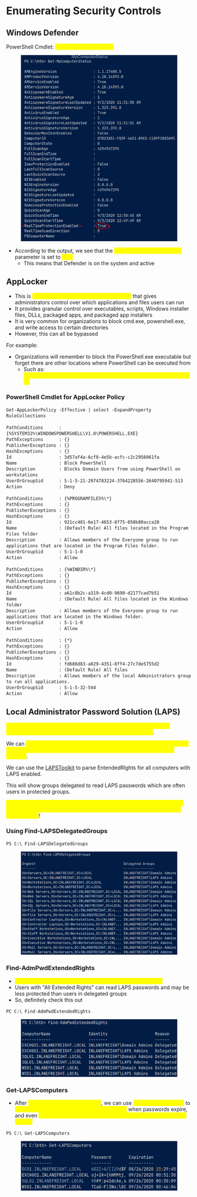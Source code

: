 # Enumerating Security Controls

## Windows Defender

PowerShell Cmdlet: <mark style="color:yellow;">Get-MpComputerStatus</mark>

<figure><img src="../../.gitbook/assets/image (5) (1).png" alt=""><figcaption></figcaption></figure>

* According to the output, we see that the <mark style="color:yellow;">RealTimeProtectionEnabled</mark> parameter is set to <mark style="color:yellow;">True</mark>
  * This means that Defender is on the system and active

## AppLocker

* This is <mark style="color:yellow;">Microsoft's application whitelisting utility</mark> that gives administrators control over which applications and files users can run
* It provides granular control over executables, scripts, Windows installer files, DLLs, packaged apps, and packaged app installers
* It is very common for organizations to block cmd.exe, powershell.exe, and write access to certain directories
* However, this can all be bypassed

For example:

* Organizations will remember to block the PowerShell.exe executable but forget there are other locations where PowerShell can be executed from
  * Such as: <mark style="color:yellow;">%SystemRoot%\SysWOW64\WindowsPowerShell\v1.0\powershell.exe</mark>

### PowerShell Cmdlet for AppLocker Policy

```
Get-AppLockerPolicy -Effective | select -ExpandProperty RuleCollections

PathConditions      : {%SYSTEM32%\WINDOWSPOWERSHELL\V1.0\POWERSHELL.EXE}
PathExceptions      : {}
PublisherExceptions : {}
HashExceptions      : {}
Id                  : 3d57af4a-6cf8-4e5b-acfc-c2c2956061fa
Name                : Block PowerShell
Description         : Blocks Domain Users from using PowerShell on workstations
UserOrGroupSid      : S-1-5-21-2974783224-3764228556-2640795941-513
Action              : Deny

PathConditions      : {%PROGRAMFILES%\*}
PathExceptions      : {}
PublisherExceptions : {}
HashExceptions      : {}
Id                  : 921cc481-6e17-4653-8f75-050b80acca20
Name                : (Default Rule) All files located in the Program Files folder
Description         : Allows members of the Everyone group to run applications that are located in the Program Files folder.
UserOrGroupSid      : S-1-1-0
Action              : Allow

PathConditions      : {%WINDIR%\*}
PathExceptions      : {}
PublisherExceptions : {}
HashExceptions      : {}
Id                  : a61c8b2c-a319-4cd0-9690-d2177cad7b51
Name                : (Default Rule) All files located in the Windows folder
Description         : Allows members of the Everyone group to run applications that are located in the Windows folder.
UserOrGroupSid      : S-1-1-0
Action              : Allow

PathConditions      : {*}
PathExceptions      : {}
PublisherExceptions : {}
HashExceptions      : {}
Id                  : fd686d83-a829-4351-8ff4-27c7de5755d2
Name                : (Default Rule) All files
Description         : Allows members of the local Administrators group to run all applications.
UserOrGroupSid      : S-1-5-32-544
Action              : Allow
```

## Local Administrator Password Solution (LAPS)

<mark style="color:yellow;">This technology is used to randomize and rotate local administrator passwords on Windows hosts and prevent lateral movement</mark>.&#x20;

We can <mark style="color:yellow;">enumerate what domain users can read the LAPS password set for machines with LAPS installed and what machines do NOT have LAPS installed</mark>.

We can use the [LAPSToolkit](https://github.com/leoloobeek/LAPSToolkit) to parse EntendedRIghts for all computers with LAPS enabled.

This will show groups delegated to read LAPS passwords which are often users in protected groups.

<mark style="color:yellow;">An account that has joined a computer to a domain receives all Extended Rights over that host and this right gives the account the ability to READ PASSWORDS</mark>!

### Using Find-LAPSDelegatedGroups

```
PS C:\ Find-LAPSDelegatedGroups
```

<figure><img src="../../.gitbook/assets/image (2).png" alt=""><figcaption></figcaption></figure>

### Find-AdmPwdExtendedRights

* <mark style="color:yellow;">This checks the rights on each computer with LAPS installed</mark>
* Users with "All Extended Rights" can read LAPS passwords and may be less protected than users in delegated groups
* So, definitely check this out

```
PC C:\ Find-AdmPwdExtendedRights
```

<figure><img src="../../.gitbook/assets/image (1).png" alt=""><figcaption></figcaption></figure>

### Get-LAPSComputers

* After <mark style="color:yellow;">Find-AdmPwdExtendedRights</mark>, we can use <mark style="color:yellow;">Get-LAPSComputers</mark> to <mark style="color:yellow;">search for computers that have LAPS enabled</mark> when passwords expire, and even <mark style="color:yellow;">obtain the randomized passwords in cleartext if our user has access</mark>

```
PS C:\ Get-LAPSComputers
```

<figure><img src="../../.gitbook/assets/image (4) (9).png" alt=""><figcaption></figcaption></figure>
